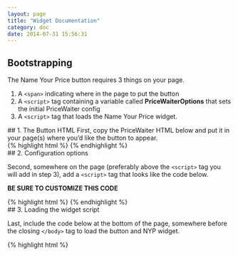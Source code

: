 ```yaml
---
layout: page
title: "Widget Documentation"
category: doc
date: 2014-07-31 15:56:31
---
```


<div class="{{ site.doc_row }}">
<div class="{{ site.doc_col_light }}">

## Bootstrapping

The Name Your Price button requires 3 things on your page.

1. A <code>&lt;span&gt;</code> indicating where in the page to put the button
2. A <code>&lt;script&gt;</code> tag containing a variable called <strong>PriceWaiterOptions</strong> that sets the initial PriceWaiter config
3. A <code>&lt;script&gt;</code> tag that loads the Name Your Price widget.
</div>
</div>

<div class="{{ site.doc_row }}">
<div class="{{ site.doc_col_light }}">
## 1. The Button HTML
First, copy the PriceWaiter HTML below and put it in your page(s) where you’d like the button to appear.
</div>

<div class="{{ site.doc_col_dark }}">
{% highlight html %}
<!-- The span below will be replaced with the Name Your Price button once the widget has loaded. -->
<span id="pricewaiter"></span>
{% endhighlight %}
</div>
</div>

<div class="{{ site.doc_row }}">
<div class="{{ site.doc_col_light }}">
## 2. Configuration options

<p>Second, somewhere on the page (preferably above the
<code>&lt;script&gt;</code> tag you will add in step 3), add a
<code>&lt;script&gt;</code> tag that looks like the code below.</p>
<p><span class="red"><strong>BE SURE TO CUSTOMIZE THIS CODE</strong></span>	</p>

</div>
<div class="{{ site.doc_col_dark }}">
{% highlight html %}
<script type="text/javascript">
    (function() {
      var pw = document.createElement('script');
      pw.type = 'text/javascript';
      pw.src = "https://widget.pricewaiter.com/nyp/script/widget.js?1381796738";
      pw.async = true;

      var s = document.getElementsByTagName('script')[0];
      s.parentNode.insertBefore(pw, s);
    })();
</script>
{% endhighlight %}
</div>
</div>

<div class="{{ site.col_row }}">
<div class="{{ site.doc_col_light }}">
## 3. Loading the widget script

<p>Last, include the code below at the bottom of the page, somewhere before the closing <code>&lt;/body&gt;</code> tag to load the button and NYP widget.</p>

</div>
<div class="{{ site.doc_col_dark }}">
{% highlight html %}
    <script type="text/javascript">
        (function() {

            var pw = document.createElement('script');
            pw.type = 'text/javascript';
            pw.src = "https://widget.pricewaiter.com/nyp/script/widget.js?1381796738";
            pw.async = true;

            var s = document.getElementsByTagName('script')[0];
            s.parentNode.insertBefore(pw, s);

        })();
    </script>
{% endhighlight %}
</div>
</div>

